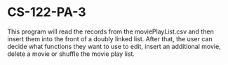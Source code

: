 # CS-122-PA-3
This program will read the records from the moviePlayList.csv and then insert them into the front of a doubly linked list. After that, the user can decide what functions they want to use to edit, insert an additional movie, delete a movie or shuffle the movie play list.
